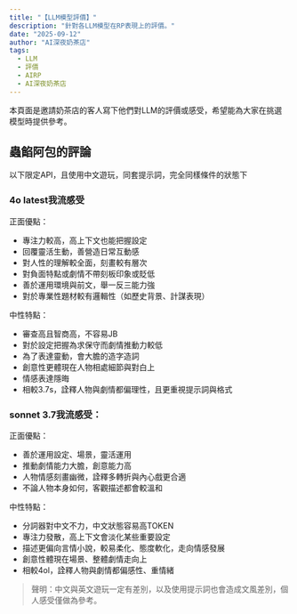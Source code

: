 ```yaml
---
title: "【LLM模型評價】"
description: "針對各LLM模型在RP表現上的評價。"
date: "2025-09-12"
author: "AI深夜奶茶店"
tags:
  - LLM
  - 評價
  - AIRP
  - AI深夜奶茶店
---
```


本頁面是邀請奶茶店的客人寫下他們對LLM的評價或感受，希望能為大家在挑選模型時提供參考。

## 蟲餡阿包的評論
以下限定API，且使用中文遊玩，同套提示詞，完全同樣條件的狀態下
### 4o latest我流感受
正面優點：  
- 專注力較高，高上下文也能把握設定  
- 回覆靈活生動，善營造日常互動感  
- 對人性的理解較全面，刻畫較有層次  
- 對負面特點或劇情不帶刻板印象或貶低  
- 善於運用環境與前文，舉一反三能力強  
- 對於專業性題材較有邏輯性（如歷史背景、計謀表現）  
  
中性特點：  
- 審查高且智商高，不容易JB  
- 對於設定把握為求保守而劇情推動力較低  
- 為了表達靈動，會大膽的造字造詞  
- 創意性更體現在人物相處細節與對白上  
- 情感表達隱晦  
- 相較3.7s，詮釋人物與劇情都偏理性，且更重視提示詞與格式  
  
### sonnet 3.7我流感受：
正面優點：  
- 善於運用設定、場景，靈活運用  
- 推動劇情能力大膽，創意能力高  
- 人物情感刻畫幽微，詮釋多轉折與內心戲更合適  
- 不論人物本身如何，客觀描述都會較溫和  
  
中性特點：  
- 分詞器對中文不力，中文狀態容易高TOKEN  
- 專注力發散，高上下文會淡化某些重要設定  
- 描述更偏向言情小說，較易柔化、態度軟化，走向情感發展  
- 創意性體現在場景、整體劇情走向上  
- 相較4ol，詮釋人物與劇情都偏感性、重情緒  
  
> 聲明：中文與英文遊玩一定有差別，以及使用提示詞也會造成文風差別，個人感受僅做為參考。  